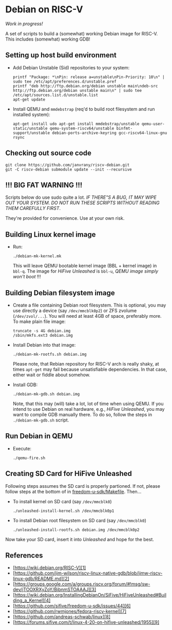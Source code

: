 # Debian on RISC-V

*Work in progress!*

A set of scripts to build a (somewhat) working Debian image for RISC-V. This 
includes (somewhat) working GDB! 

## Setting up host build environment

* Add Debian Unstable (Sid) repositories to your system:

      printf "Package: *\nPin: release a=unstable\nPin-Priority: 10\n" | sudo tee /etc/apt/preferences.d/unstable.pref      
      printf "deb http://ftp.debian.org/debian unstable main\ndeb-src http://ftp.debian.org/debian unstable main\n" | sudo tee /etc/apt/sources.list.d/unstable.list
      apt-get update

* Install QEMU and `mmdebstrap` (req'd to build root filesystem and run installed system):

      apt-get install udo apt-get install mmdebstrap/unstable qemu-user-static/unstable qemu-system-riscv64/unstable binfmt-support/unstable debian-ports-archive-keyring gcc-riscv64-linux-gnu rsync

## Checking out source code

```
git clone https://github.com/janvrany/riscv-debian.git
git -C riscv-debian submodule update --init --recursive
```

## !!! BIG FAT WARNING !!!

Scripts below do use sudo quite a lot. *IF THERE"S A BUG, IT MAY WIPE OUT 
YOUR SYSTEM*. *DO NOT RUN THESE SCRIPTS WITHOUT READING THEM CAREFULLY FIRST*. 

They're provided for convenience. Use at your own risk.

## Building Linux kernel image

* Run:

  ```
  ./debian-mk-kernel.mk
  ```

  This will leave QEMU bootable kernel image (BBL + kernel image) in 
  `bbl-q`. The image for *HiFive Unleashed* is `bbl-u`, *QEMU image
  simply won't boot* !!!

## Building Debian filesystem image

* Create a file containing Debian root filesystem. This is optional,
  you may use directly a device (say `/dev/mmcblk0p2`) or ZFS zvolume (`/dev/zvol/...`). You will need at least 4GB of space, preferably more. To make plain file image: 

  ```
  truncate -s 4G debian.img
  /sbin/mkfs.ext3 debian.img
  ```

* Install Debian into that image:

  ```
  ./debian-mk-rootfs.sh debian.img  

  ```

  Please note, that Rebian repository for RISC-V arch is really
  shaky, at times `apt-get` may fail because unsatisfiable dependencies. In that case, either wait or fiddle about somehow.

* Install GDB:

  ```
  ./debian-mk-gdb.sh debian.img    
  ```  

  Note, that this may (will) take a lot, lot of time when using QEMU. If you 
  intend to use Debian on real hardware, e.g., *HiFive Unleashed*, you may
  want to compile GDB manually there. To do so,  follow the steps in 
  `./debian-mk-gdb.sh` script. 

## Run Debian in QEMU

* Execute: 

  ```
  ./qemu-fire.sh
  ```

## Creating SD Card for HiFive Unleashed

Following steps assumes the SD card is properly partioned. If not,
please follow steps at the bottom of in [freedom-u-sdk/Makefile][5].
Then...

* To install kernel on SD card (say `/dev/mmcblk0`)

  ```
  ./unleashed-install-kernel.sh /dev/mmcblk0p1
  ```

* To install Debian root filesystem on SD card (say `/dev/mmcblk0`)
 
  ```
  ./unleashed-install-rootfs.sh debian.img /dev/mmcblk0p2
  ```
Now take your SD card, insert it into *Unleashed* and hope for the best. 

## References
* [https://wiki.debian.org/RISC-V][1]
* [https://github.com/jim-wilson/riscv-linux-native-gdb/blob/jimw-riscv-linux-gdb/README.md][2]
* [https://groups.google.com/a/groups.riscv.org/forum/#!msg/sw-dev/jTOOXRXyZoY/BibnmSTOAAAJ][3]
* [https://wiki.debian.org/InstallingDebianOn/SiFive/HiFiveUnleashed#Building_a_Kernel][4]
* [https://github.com/sifive/freedom-u-sdk/issues/44][6]
* [https://github.com/rwmjones/fedora-riscv-kernel][7]
* [https://github.com/andreas-schwab/linux][8]
* [https://forums.sifive.com/t/linux-4-20-on-hifive-unleashed/1955][9]

[1]: https://wiki.debian.org/RISC-V
[2]: https://github.com/jim-wilson/riscv-linux-native-gdb/blob/jimw-riscv-linux-gdb/README.md
[3]: https://groups.google.com/a/groups.riscv.org/forum/#!msg/sw-dev/jTOOXRXyZoY/BibnmSTOAAAJ
[4]: https://wiki.debian.org/InstallingDebianOn/SiFive/HiFiveUnleashed#Building_a_Kernel
[5]: https://github.com/sifive/freedom-u-sdk/blob/master/Makefile#L228
[6]: https://github.com/sifive/freedom-u-sdk/issues/44
[7]: https://github.com/rwmjones/fedora-riscv-kernel
[8]: https://github.com/andreas-schwab/linux
[9]: https://forums.sifive.com/t/linux-4-20-on-hifive-unleashed/1955

